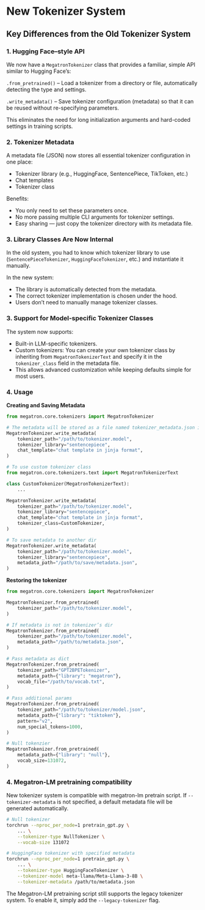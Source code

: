 # New Tokenizer System

## Key Differences from the Old Tokenizer System

### 1. Hugging Face–style API

We now have a `MegatronTokenizer` class that provides a familiar, simple API similar to Hugging Face’s:

`.from_pretrained()` – Load a tokenizer from a directory or file, automatically detecting the type and settings.

`.write_metadata()` – Save tokenizer configuration (metadata) so that it can be reused without re-specifying parameters.

This eliminates the need for long initialization arguments and hard-coded settings in training scripts.

### 2. Tokenizer Metadata

A metadata file (JSON) now stores all essential tokenizer configuration in one place:
 - Tokenizer library (e.g., HuggingFace, SentencePiece, TikToken, etc.)
 - Chat templates
 - Tokenizer class

Benefits:
 - You only need to set these parameters once.
 - No more passing multiple CLI arguments for tokenizer settings.
 - Easy sharing — just copy the tokenizer directory with its metadata file.

### 3. Library Classes Are Now Internal

In the old system, you had to know which tokenizer library to use (`SentencePieceTokenizer`, `HuggingFaceTokenizer`, etc.) and instantiate it manually.

In the new system:
 - The library is automatically detected from the metadata.
 - The correct tokenizer implementation is chosen under the hood.
 - Users don’t need to manually manage tokenizer classes.

### 3. Support for Model-specific Tokenizer Classes

The system now supports:
 - Built-in LLM-specific tokenizers. 
 - Custom tokenizers: You can create your own tokenizer class by inheriting from `MegatronTokenizerText` and specify it in the `tokenizer_class` field in the metadata file.
 - This allows advanced customization while keeping defaults simple for most users.

### 4. Usage

**Creating and Saving Metadata**

```python
from megatron.core.tokenizers import MegatronTokenizer

# The metadata will be stored as a file named tokenizer_metadata.json inside the tokenizer’s directory.
MegatronTokenizer.write_metadata(
    tokenizer_path="/path/to/tokenizer.model",
    tokenizer_library="sentencepiece",
    chat_template="chat template in jinja format",
)

# To use custom tokenizer class
from megatron.core.tokenizers.text import MegatronTokenizerText

class CustomTokenizer(MegatronTokenizerText):
    ...

MegatronTokenizer.write_metadata(
    tokenizer_path="/path/to/tokenizer.model",
    tokenizer_library="sentencepiece",
    chat_template="chat template in jinja format",
    tokenizer_class=CustomTokenizer,
)

# To save metadata to another dir
MegatronTokenizer.write_metadata(
    tokenizer_path="/path/to/tokenizer.model",
    tokenizer_library="sentencepiece",
    metadata_path="/path/to/save/metadata.json",
)

```

**Restoring the tokenizer**

```python
from megatron.core.tokenizers import MegatronTokenizer

MegatronTokenizer.from_pretrained(
    tokenizer_path="/path/to/tokenizer.model",
)

# If metadata is not in tokenizer’s dir
MegatronTokenizer.from_pretrained(
    tokenizer_path="/path/to/tokenizer.model",
    metadata_path="/path/to/metadata.json",
)

# Pass metadata as dict
MegatronTokenizer.from_pretrained(
    tokenizer_path="GPT2BPETokenizer",
    metadata_path={"library": "megatron"},
    vocab_file="/path/to/vocab.txt",
)

# Pass additional params
MegatronTokenizer.from_pretrained(
    tokenizer_path="/path/to/tokenizer/model.json",
    metadata_path={"library": "tiktoken"},
    pattern="v2",
    num_special_tokens=1000,
)

# Null tokenzier
MegatronTokenizer.from_pretrained(
    metadata_path={"library": "null"},
    vocab_size=131072,
)

```

### 4. Megatron-LM pretraining compatibility

New tokenizer system is compatible with megatron-lm pretrain script. If `--tokenizer-metadata` is not specified, a default metadata file will be generated automatically.

```bash
# Null tokenizer
torchrun --nproc_per_node=1 pretrain_gpt.py \
    ... \
    --tokenizer-type NullTokenizer \
    --vocab-size 131072

# HuggingFace tokenizer with specified metadata
torchrun --nproc_per_node=1 pretrain_gpt.py \
    ... \
    --tokenizer-type HuggingFaceTokenizer \
    --tokenizer-model meta-llama/Meta-Llama-3-8B \
    --tokenizer-metadata /path/to/metadata.json

```

The Megatron-LM pretraining script still supports the legacy tokenizer system. To enable it, simply add the `--legacy-tokenizer` flag.
